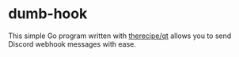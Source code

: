 # dumb-hook

This simple Go program written with [therecipe/qt](https://github.com/therecipe/qt) allows you to send Discord webhook messages with ease.
